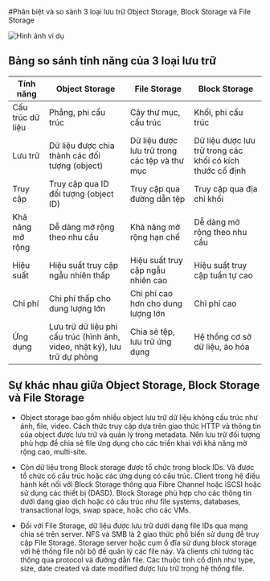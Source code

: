 #Phân biệt và so sánh 3 loại lưu trữ Object Storage, Block Storage và File Storage


![Hình ảnh ví dụ](https://sunteco.vn/wp-content/uploads/2024/06/d.png)


## Bảng so sánh tính năng của 3 loại lưu trữ

| Tính năng | Object Storage | File Storage | Block Storage |
|-----------|----------------|--------------|---------------|
| Cấu trúc dữ liệu | Phẳng, phi cấu trúc | Cây thư mục, cấu trúc | Khối, phi cấu trúc |
| Lưu trữ | Dữ liệu được chia thành các đối tượng (object) | Dữ liệu được lưu trữ trong các tệp và thư mục | Dữ liệu được lưu trữ trong các khối có kích thước cố định |
| Truy cập | Truy cập qua ID đối tượng (object ID) | Truy cập qua đường dẫn tệp | Truy cập qua địa chỉ khối |
| Khả năng mở rộng | Dễ dàng mở rộng theo nhu cầu | Khả năng mở rộng hạn chế | Dễ dàng mở rộng theo nhu cầu |
| Hiệu suất | Hiệu suất truy cập ngẫu nhiên thấp | Hiệu suất truy cập ngẫu nhiên cao | Hiệu suất truy cập tuần tự cao |
| Chi phí | Chi phí thấp cho dung lượng lớn | Chi phí cao hơn cho dung lượng lớn | Chi phí cao |
| Ứng dụng | Lưu trữ dữ liệu phi cấu trúc (hình ảnh, video, nhật ký), lưu trữ dự phòng | Chia sẻ tệp, lưu trữ ứng dụng | Hệ thống cơ sở dữ liệu, ảo hóa |


## Sự khác nhau giữa Object Storage, Block Storage và File Storage

* Object storage bao gồm nhiều object lưu trữ dữ liệu không cấu trúc như ảnh, file, video. Cách thức truy cập dựa trên giao thức HTTP và thông tin của object được lưu trữ và quản lý trong metadata. Nên lưu trữ đối tượng phù hợp để chia sẻ file ứng dụng cho các triển khai với khả năng mở rộng cao, multi-site.

* Còn dữ liệu trong Block storage được tổ chức trong block IDs. Và được tổ chức có cấu trúc hoặc các ứng dụng có cấu trúc. Client trong hệ điều hành kết nối với Block Storage thông qua Fibre Channel hoặc iSCSI hoặc sử dụng các thiết bị (DASD). Block Storage phù hợp cho các thông tin dưới dạng giao dịch hoặc có cấu trúc như file systems, databases, transactional logs, swap space, hoặc cho các VMs.

* Đối với File Storage, dữ liệu được lưu trữ dưới dạng file IDs qua mạng chia sẻ trên server. NFS và SMB là 2 giao thức phổ biến sử dụng để truy cập File Storage. Storage server hoặc cụm ổ đĩa sử dụng block storage với hệ thống file nội bộ để quản lý các file này. Và clients chỉ tương tác thông qua protocol và đường dẫn file. Các thuộc tính cố định như type, size, date created và date modified được lưu trữ trong hệ thống file.
